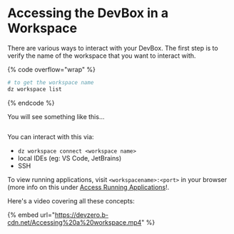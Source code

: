 # Accessing the DevBox in a Workspace

There are various ways to interact with your DevBox. The first step is to verify the name of the workspace that you want to interact with.

{% code overflow="wrap" %}
```bash
# to get the workspace name
dz workspace list
```
{% endcode %}

You will see something like this...
<figure><img src="../../.gitbook/assets/dz-ws-list.png" alt=""><figcaption></figcaption></figure>

You can interact with this via:
- `dz workspace connect <workspace name>`
- local IDEs (eg: VS Code, JetBrains)
- SSH

To view running applications, visit `<workspacename>:<port>` in your browser (more info on this under [Access Running Applications](../devzero-network/access-own-workspace.md#access-your-running-application-s)!.

Here's a video covering all these concepts:

{% embed url="https://devzero.b-cdn.net/Accessing%20a%20workspace.mp4" %}
